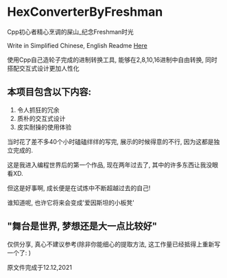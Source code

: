 # HexConverterByFreshman
Cpp初心者精心烹调的屎山_纪念Freshman时光

Write in Simplified Chinese, English Readme [Here]([https://markdown.com.cn](https://github.com/SpadeKtlsg/HexConverterByFreshman/blob/main/ReadmeInEnglish))

使用Cpp自己造轮子完成的进制转换工具, 能够在2,8,10,16进制中自由转换, 同时搭配交互式设计更加人性化

本项目包含以下内容:
---
1. 令人抓狂的冗余
2. 质朴的交互式设计
3. 皮实耐操的使用体验

当时花了差不多40个小时磕磕绊绊的写完, 展示的时候得意的不行, 因为这都是独立完成的.

这是我进入编程世界后的第一个作品, 现在两年过去了, 其中的许多东西让我没眼看XD.

但这是好事啊, 成长便是在试炼中不断超越过去的自己!

谁知道呢, 也许它将来会变成'爱因斯坦的小板凳'

"舞台是世界, 梦想还是大一点比较好"
---

仅供分享, 真心不建议参考(除非你能细心的提取方法, 这工作量已经抵得上重新写一个了: )

原文件完成于12.12,2021
